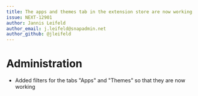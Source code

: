 ```yaml
---
title: The apps and themes tab in the extension store are now working
issue: NEXT-12901
author: Jannis Leifeld
author_email: j.leifeld@snapadmin.net 
author_github: @jleifeld
---
```

# Administration
* Added filters for the tabs "Apps" and "Themes" so that they are now working
